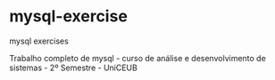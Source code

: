 # mysql-exercise
mysql exercises

Trabalho completo de mysql - curso de análise e desenvolvimento de sistemas - 2º Semestre - UniCEUB
